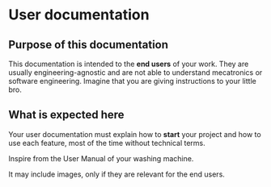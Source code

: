 # User documentation

## Purpose of this documentation

This documentation is intended to the **end users** of your work.
They are usually engineering-agnostic and are not able to understand mecatronics or software engineering.
Imagine that you are giving instructions to your little bro.


## What is expected here
Your user documentation must explain how to **start** your project and how to use each feature, most of the time without technical terms.

Inspire from the User Manual of your washing machine.

It may include images, only if they are relevant for the end users.

